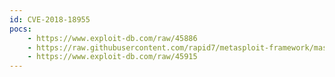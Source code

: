 ```yaml
---
id: CVE-2018-18955
pocs:
    - https://www.exploit-db.com/raw/45886
    - https://raw.githubusercontent.com/rapid7/metasploit-framework/master/modules/exploits/linux/local/nested_namespace_idmap_limit_priv_esc.rb
    - https://www.exploit-db.com/raw/45915
---
```

